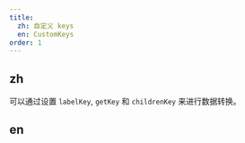 ```yaml
---
title:
  zh: 自定义 keys
  en: CustomKeys
order: 1
---
```


## zh

可以通过设置 `labelKey`, `getKey` 和 `childrenKey` 来进行数据转换。

## en
